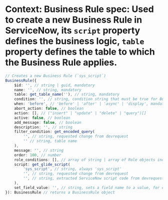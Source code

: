 # **Context**: Business Rule spec: Used to create a new Business Rule in ServiceNow, its `script` property defines the business logic, `table` property defines the table to which the Business Rule applies.
```typescript
// Creates a new Business Rule (`sys_script`)
BusinessRule({
	$id: '', // string | guid, mandatory
	name: '', // string, mandatory
	table: get_table_name(''), // string, mandatory
	condition: '', // string, condition string that must be true for BusinessRule to run, for example: `current.parent !== 'NULL'`
	when: 'before', // 'before' | 'after' | 'async' | 'display', mandatory
	abort_action: false, // boolean
	action: [], // ("insert" | "update" | "delete" | "query")[]
	active: false, // boolean
	add_message: false, // boolean
	description: '', // string
	filter_condition: get_encoded_query(
		'', // string, requested change from devrequest
		'' // string, table name
	),
	message: '', // string
	order: 100, // number
	role_conditions: [], // array of string | array of Role objects indicating that the user needs to have all Roles listed to execute this Business Rule, see Role spec
	script: get_glide_script(
		'sys_script', // string, always 'sys_script'
		'', // string, requested change from devrequest
		'', // string, extracted ServiceNow script code from devrequest
	),
	set_field_value: '', // string, sets a field name to a value, for example `name='new_name'`
}): BusinessRule // returns a BusinessRule object
```
